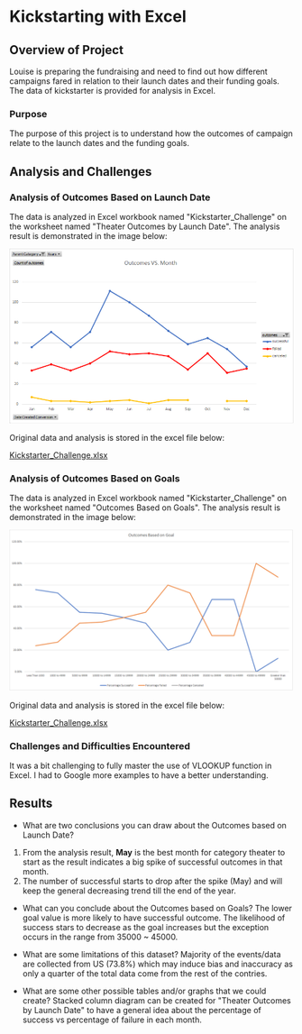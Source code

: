 # Kickstarting with Excel

## Overview of Project
Louise is preparing the fundraising and need to find out how different campaigns fared in relation to their launch dates and their funding goals. The data of kickstarter is provided for analysis in Excel.

### Purpose
The purpose of this project is to understand how the outcomes of campaign relate to the launch dates and the funding goals.

## Analysis and Challenges

### Analysis of Outcomes Based on Launch Date
The data is analyzed in Excel workbook named "Kickstarter_Challenge" on the worksheet named "Theater Outcomes by Launch Date". The analysis result is demonstrated in the image below:

![Theater_Outcomes_vs_Launch.png](resources/Theater_Outcomes_vs_Launch.png)

Original data and analysis is stored in the excel file below:

[Kickstarter_Challenge.xlsx](Kickstarter_Challenge.xlsx)

### Analysis of Outcomes Based on Goals
The data is analyzed in Excel workbook named "Kickstarter_Challenge" on the worksheet named "Outcomes Based on Goals". The analysis result is demonstrated in the image below:

![Outcomes_vs_Goals.png](resources/Outcomes_vs_Goals.png)

Original data and analysis is stored in the excel file below:

[Kickstarter_Challenge.xlsx](Kickstarter_Challenge.xlsx)

### Challenges and Difficulties Encountered
It was a bit challenging to fully master the use of VLOOKUP function in Excel. I had to Google more examples to have a better understanding.

## Results

- What are two conclusions you can draw about the Outcomes based on Launch Date?
1. From the analysis result, **May** is the best month for category theater to start as the result indicates a big spike of successful outcomes in that month.
2. The number of successful starts to drop after the spike (May) and will keep the general decreasing trend till the end of the year.

- What can you conclude about the Outcomes based on Goals?
The lower goal value is more likely to have successful outcome. The likelihood of success stars to decrease as the goal increases but the exception occurs in the range from 35000 ~ 45000.

- What are some limitations of this dataset?
Majority of the events/data are collected from US (73.8%) which may induce bias and inaccuracy as only a quarter of the total data come from the rest of the contries.

- What are some other possible tables and/or graphs that we could create?
Stacked column diagram can be created for "Theater Outcomes by Launch Date" to have a general idea about the percentage of success vs percentage of failure in each month.
